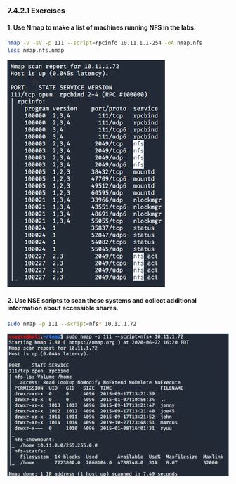 ### 7.4.2.1 Exercises
#### 1. Use Nmap to make a list of machines running NFS in the labs.

```bash
nmap -v -sV -p 111 --script=rpcinfo 10.11.1.1-254 -oA nmap.nfs
less nmap.nfs.nmap
```

![image-20200622151552401](.7.4.2.1.assets/image-20200622151552401.png)

#### 2. Use NSE scripts to scan these systems and collect additional information about accessible shares.

```bash
sudo nmap -p 111 --script=nfs* 10.11.1.72
```

![image-20200622152111857](.7.4.2.1.assets/image-20200622152111857.png)